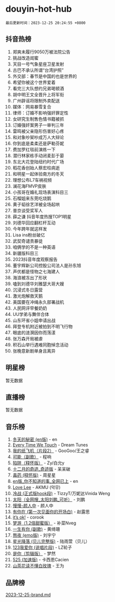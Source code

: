 # douyin-hot-hub

`最后更新时间：2023-12-25 20:24:55 +0800`

## 抖音热榜

1. 郑爽未履行9050万被法院公告
1. 挑战改造闺蜜
1. 天目一号气象星座卫星发射
1. 古巴不承认所谓“台湾护照”
1. 外交部：春节是中国的也是世界的
1. 希望你被这个世界爱着
1. 看完三大队想约兄弟喝顿酒
1. 胡中明王文全晋升上将军衔
1. 广州辟谣将限制外卖配送
1. 媒体：网易暴雪复合
1. 律师：订婚不影响强奸罪定性
1. 女研究生制售色情书籍被抓
1. 订婚强奸案男子一审判三年
1. 雷鸣被父亲隐形伤害好心疼
1. 和对象吵架吵成万人大辩论
1. 你到底是柔柔还是萨勒芬妮
1. 费加罗红毯前演练一下
1. 潜行林家栋手动闭麦彭于晏
1. 东北大花登陆纽约时代广场
1. 稻花香创始人蔡宏柱病逝
1. 和明星一起体验南方的冬天
1. 理想公布L7车祸视频
1. 澜花海FMVP皮肤
1. 小孩哥在婚礼现场表演科目三
1. 石榴姐来东莞吃烧鹅
1. 黄子韬徐艺洋被全场起哄
1. 普京谈受奖军人
1. 薛之谦 抖音年度热搜TOP1明星
1. 刘德华回应翻栏杆互动
1. 今年跨年就这样发
1. Lisa ins粉丝破亿
1. 武契奇谴责暴徒
1. 咱俩学的不是一种英语
1. 新疆版科目三
1. 2023抖音年度观察报告
1. 董宇辉新公司控股公司法人是孙东旭
1. 声优都是怪物之七海建人
1. 海浪被冻出了形状
1. 嗑到刘德华刘雅瑟大哥大嫂
1. 沉浸式冬日露营
1. 激光炮解救天鹅
1. 美国要在冲绳永久部署战机
1. 人民网评早餐奶奶
1. UU学弟与舞伴合体
1. 山东环省小姐申请出战
1. 拜登专机附近被拍到不明飞行物
1. 眼底的涟漪因你而荡漾
1. 张万森开局被虐
1. 积石山举行遇难同胞悼念活动
1. 张晚意新剧单身且离异

## 明星榜

暂无数据

## 直播榜

暂无数据

## 音乐榜

1. [冬天的秘密 (en版)](https://sf6-cdn-tos.douyinstatic.com/obj/tos-cn-ve-2774/okIuMHDdzyf3FjGK4Lphe1vfHcQaPIHAg0Z4CR) - en
1. [Every Time We Touch](https://sf6-cdn-tos.douyinstatic.com/obj/tos-cn-ve-2774/ogN6lUKQeBBfEVhIOMikG1CcJjugxk1tztZyhP) - Dream Tunes
1. [我的纸飞机（片段2）](https://sf3-cdn-tos.douyinstatic.com/obj/tos-cn-ve-2774/oM2ZrKcg2CD5AeRB2gkeXOFB1IxAGJdZPazYHf) - GooGoo/王之睿
1. [可能（副歌）](https://sf3-cdn-tos.douyinstatic.com/obj/tos-cn-ve-2774/cde1731888894259b333569393c2fb51) - 程响
1. [陷阱（释怀版）](https://sf3-cdn-tos.douyinstatic.com/obj/tos-cn-ve-2774/oE8C21LeZrzKLDFfQYgMzx4GAIHageG5IzayY7) - Zy/白允y
1. [十二月的奇迹_奇迹版](https://sf3-cdn-tos.douyinstatic.com/obj/tos-cn-ve-2774/oMslvA9FBzGMGHnyUuoiiUjtIAXfMz6tzwByW8) - 呆呆破
1. [毒药 (释怀版)](https://sf3-cdn-tos.douyinstatic.com/obj/tos-cn-ve-2774/oYILMEAzspdZBIzy4frJNB8ZHPHWAhiwowd4Ad) - 周星星
1. [en版_你不知道的事_全网已上](https://sf6-cdn-tos.douyinstatic.com/obj/tos-cn-ve-2774/o4QbYLDezHUtFyDKdF9XfmPhIewaqEQAggj6Cb) - en
1. [Love Lee](https://sf6-cdn-tos.douyinstatic.com/obj/tos-cn-ve-2774/o05GbkJGbCBTdDnMtB0fwOYgkeZp23vrWQDQBS) - AKMU (악뮤)
1. [冷战 (正式版hook段)](https://sf3-cdn-tos.douyinstatic.com/obj/tos-cn-ve-2774/oMuEoiBasWApEMVDgNiI8VAByNmwo5J0pyf8Yx) - TizzyT/万妮达Vinida Weng
1. [太阳（全网搜_太阳刘鹏_可听）](https://sf3-cdn-tos.douyinstatic.com/obj/tos-cn-ve-2774/ogWbyIQnlBFImVbeDocRdCIYtBHlbJXgfZMvgz) - 刘鹏
1. [慢慢-颜人中](https://sf3-cdn-tos.douyinstatic.com/obj/tos-cn-ve-2774/ocjHNfBXdBxQNC8ZGAeoLMFTUgtBg8bkExunDC) - 颜人中
1. [有你在 (第一次见面你的开场白)](https://sf3-cdn-tos.douyinstatic.com/obj/tos-cn-ve-2774/oAthrQ3ClJBfI57uBoFEgNDYtNCZ0TSYQQfxQ0) - 赵露思
1. [it’s ok!](https://sf3-cdn-tos.douyinstatic.com/obj/tos-cn-ve-2774/0fc4d0ee28444bd0ab76e8b7c0003f52) - corook
1. [梦游（1.2倍甜蜜版）](https://sf3-cdn-tos.douyinstatic.com/obj/tos-cn-ve-2774/o4gyAUm8hwufoEABmwVIiQtHsFuGzAEEWtNMzo) - 补菜Nveg
1. [一生有你 (副歌)](https://sf3-cdn-tos.douyinstatic.com/obj/tos-cn-ve-2774/o8xzM8HLaQzgMiJ96FKAWCenIuzkFpfClDdmeW) - 黄绮珊
1. [熬夜 (emo版)](https://sf3-cdn-tos.douyinstatic.com/obj/tos-cn-ve-2774/ocQZvZErLThAfNQOtBZ178gQDfCDFBL9iB5lvY) - 刘宇宁
1. [星光降落 (贝儿完整版)](https://sf6-cdn-tos.douyinstatic.com/obj/tos-cn-ve-2774/okwB9hAwyAtsFFkFBzAX1hOOfQuIoMNs0W2Mwr) - 陆雨萱（贝儿）
1. [123我爱你 (说唱片段)](https://sf6-cdn-tos.douyinstatic.com/obj/tos-cn-ve-2774/oYCWFpY0hL9kda0dQKIGDYeKYfQmAse0DgpDjz) - LZ轮子
1. [是你（剪辑版）](https://sf6-cdn-tos.douyinstatic.com/obj/tos-cn-ve-2774/46019dae783c4c969944217fe1cfafc4) - 梦然
1. [525 (加速版)](https://sf3-cdn-tos.douyinstatic.com/obj/tos-cn-ve-2774/oIfKCtqfDyP8Vc9FpAPgWMyezT6LnDT1abRwGg) - 卡西恩Cacien
1. [山茶花读不懂白玫瑰](https://sf6-cdn-tos.douyinstatic.com/obj/tos-cn-ve-2774/osfn8B7DktrRHEPJgPCfDbw7QDQEkwC16BxZg9) - 王为

## 品牌榜

[2023-12-25-brand.md](2023-12-25-brand.md)

